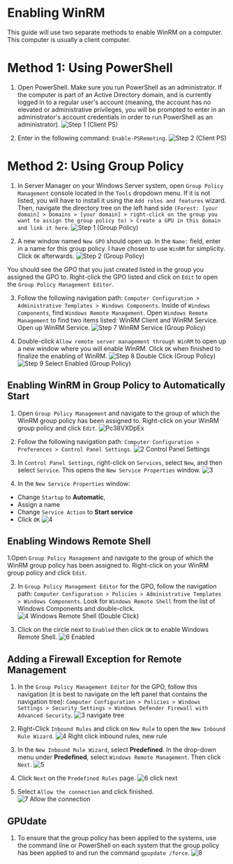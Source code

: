 # Enabling WinRM

This guide will use two separate methods to enable WinRM on a computer. This computer is usually a client computer.

# Method 1: Using PowerShell

1. Open PowerShell. Make sure you run PowerShell as an administrator. If the computer is part of an Active Directory domain, and is currently logged in to a regular user's account (meaning, the account has no elevated or administrative privileges, you will be prompted to enter in an administrator's account credentials in order to run PowerShell as an administrator).
![Step 1 (Client PS)](https://github.com/johnnyh209/Enabling-WinRM/assets/33064730/bd3b371f-38d2-4618-91cd-168ba798d355)

2. Enter in the following command: `Enable-PSRemoting`.
![Step 2 (Client PS)](https://github.com/johnnyh209/Enabling-WinRM/assets/33064730/ea6d636f-20eb-48ef-8352-820827803b24)

# Method 2: Using Group Policy

1. In Server Manager on your Windows Server system, open `Group Policy Management` console located in the `Tools` dropdown menu. If it is not listed, you will have to install it using the `Add roles and features` wizard. Then, navigate the directory tree on the left hand side `(Forest: [your domain] > Domains > [your domain] > right-click on the group you want to assign the group policy to) > Create a GPU in this domain and link it here`.
![Step 1 (Group Policy) ](https://github.com/johnnyh209/Enabling-WinRM/assets/33064730/7b33c604-3e33-42ee-931c-86f48a75e56f)

2. A new window named `New GPO` should open up. In the `Name:` field, enter in a name for this group policy. I have chosen to use `WinRM` for simplicity. Click `OK` afterwards.
![Step 2 (Group Policy)](https://github.com/johnnyh209/Enabling-WinRM/assets/33064730/657ec5a7-3fce-4019-83eb-0cd84dd308ed)

You should see the GPO that you just created listed in the group you assigned the GPO to. Right-click the GPO listed and click on `Edit` to open the `Group Policy Management Editor`.

3. Follow the following navigation path: `Computer Configuration > Administrative Templates > Windows Components`. Inside of `Windows Components`, find `Windows Remote Management`. Open `Windows Remote Management` to find two items listed: WinRM Client and WinRM Service. Open up WinRM Service.
![Step 7 WinRM Service (Group Policy)](https://github.com/johnnyh209/Enabling-WinRM/assets/33064730/c75f06b9-644b-4e70-a158-78ce15816b99)

4. Double-click `Allow remote server management through WinRM` to open up a new window where you will enable WinRM. Click `OK` when finished to finalize the enabling of WinRM.
![Step 8 Double Click (Group Policy)](https://github.com/johnnyh209/Enabling-WinRM/assets/33064730/b28ae992-07b7-4080-9f70-7c27111d69f3)
![Step 9 Select Enabled (Group Policy)](https://github.com/johnnyh209/Enabling-WinRM/assets/33064730/cc05ba25-644f-4e52-b8e5-5f55f1e3cf60)

## Enabling WinRM in Group Policy to Automatically Start

1. Open `Group Policy Management` and navigate to the group of which the WinRM group policy has been assigned to. Right-click on your WinRM group policy and click `Edit`.
![Pc38VXDpEx](https://github.com/johnnyh209/Enabling-WinRM/assets/33064730/47aae4fa-0a59-409b-b720-abd04c56f780)

2. Follow the following navigation path: `Computer Configuration > Preferences > Control Panel Settings`.
![2  Control Panel Settings](https://github.com/johnnyh209/Enabling-WinRM/assets/33064730/acb7d51a-9478-4ab0-8fc7-1470c823e97a)

3. In `Control Panel Settings`, right-click on `Services`, select `New`, and then select `Service`. This opens the `New Service Properties` window.
![3](https://github.com/johnnyh209/Enabling-WinRM/assets/33064730/9021aefd-d897-4ade-9f22-a4c627fd4230)

4. In the `New Service Properties` window:
* Change `Startup` to **Automatic**,
* Assign a name
* Change `Service Action` to **Start service**
* Click `OK`
![4](https://github.com/johnnyh209/Enabling-WinRM/assets/33064730/695bf9dc-d51b-44e3-af58-e9c096273a0d)

## Enabling Windows Remote Shell

1.Open `Group Policy Management` and navigate to the group of which the WinRM group policy has been assigned to. Right-click on your WinRM group policy and click `Edit`.

2. In `Group Policy Management Editor` for the GPO, follow the navigation path: `Computer Configuration > Policies > Administrative Templates > Windows Components`. Look for `Windows Remote Shell` from the list of Windows Components and double-click.
![4  Windows Remote Shell (Double Click)](https://github.com/johnnyh209/Enabling-WinRM/assets/33064730/674537d3-00dc-4a11-bf17-f1ac1bc4cda1)

3. Click on the circle next to `Enabled` then click `OK` to enable Windows Remote Shell.
![6  Enabled](https://github.com/johnnyh209/Enabling-WinRM/assets/33064730/1d9141af-16fe-44d8-9f04-db32badbe339)

## Adding a Firewall Exception for Remote Management

1. In the `Group Policy Management Editor` for the GPO, follow this navigation (it is best to navigate on the left panel that contains the navigation tree): `Computer Configuration > Policies > Windows Settings > Security Settings > Windows Defender Firewall with Advanced Security`.
![3  navigate tree](https://github.com/johnnyh209/Enabling-WinRM/assets/33064730/a314ce0e-f022-4a36-83e3-a2a5bcf04658)

2. Right-Click `Inbound Rules` and click on `New Rule` to open the `New Inbound Rule Wizard`.
![4  Right click inbound rules, new rule](https://github.com/johnnyh209/Enabling-WinRM/assets/33064730/34d538be-8f8d-4357-b56b-d5219c0e1fb4)

3. In the `New Inbound Rule Wizard`, select **Predefined**. In the drop-down menu under **Predefined**, select `Windows Remote Management`. Then click `Next`.
![5](https://github.com/johnnyh209/Enabling-WinRM/assets/33064730/303eeba5-9e3d-4b00-9bbf-40fa4e8c938b)

4. Click `Next` on the `Predefined Rules` page.
![6  click next](https://github.com/johnnyh209/Enabling-WinRM/assets/33064730/d167ba73-bb2e-4be2-8478-faa0641ccf51)

5. Select `Allow the connection` and click finished.
![7  Allow the connection](https://github.com/johnnyh209/Enabling-WinRM/assets/33064730/11f7c25e-2c26-4f85-bd25-f84730829955)

## GPUdate

1. To ensure that the group policy has been applied to the systems, use the command line or PowerShell on each system that the group policy has been applied to and run the command `gpupdate /force`.
 ![8](https://github.com/johnnyh209/Enabling-WinRM/assets/33064730/2418fcf3-112c-4d41-8177-a75dda949de6)
